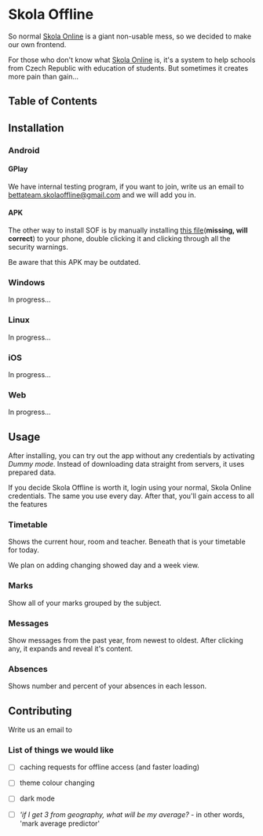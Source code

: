 # Skola Offline

So normal [Skola Online](https://www.skolaonline.cz/) is a giant non-usable mess, so we decided to make our own frontend.

For those who don't know what [Skola Online](https://www.skolaonline.cz/) is, it's a system to help schools from Czech Republic with education of students. But sometimes it creates more pain than gain...

## Table of Contents

## Installation
### Android
#### GPlay
We have internal testing program, if you want to join, write us an email to [bettateam.skolaoffline@gmail.com](bettateam.skolaoffline@gmail.com) and we will add you in.

#### APK
The other way to install SOF is by manually installing [this file](skola_offline.apk)(**missing, will correct**) to your phone, double clicking it and clicking through all the security warnings.

Be aware that this APK may be outdated.

### Windows
In progress...

### Linux
In progress...

### iOS
In progress...


### Web
In progress...

## Usage
After installing, you can try out the app without any credentials by activating *Dummy mode*. Instead of downloading data straight from servers, it uses prepared data.

If you decide Skola Offline is worth it, login using your normal, Skola Online credentials. The same you use every day. After that, you'll gain access to all the features

### Timetable
Shows the current hour, room and teacher. Beneath that is your timetable for today.

We plan on adding changing showed day and a week view.

### Marks
Show all of your marks grouped by the subject.

### Messages
Show messages from the past year, from newest to oldest. After clicking any, it expands and reveal it's content.

### Absences
Shows number and percent of your absences in each lesson.

## Contributing
Write us an email to 
<!-- TODO -->

### List of things we would like
- [ ] caching requests for offline access (and faster loading)
- [ ] theme colour changing
- [ ] dark mode
- [ ] *'if I get 3 from geography, what will be my average?* - in other words, 'mark average predictor'

